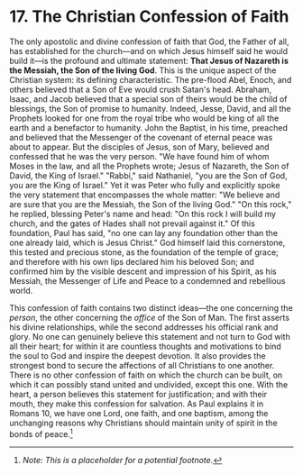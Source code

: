 # 17. The Christian Confession of Faith

The only apostolic and divine confession of faith that God, the Father of all, has established for the church—and on which Jesus himself said he would build it—is the profound and ultimate statement: **That Jesus of Nazareth is the Messiah, the Son of the living God**. This is the unique aspect of the Christian system: its defining characteristic. The pre-flood Abel, Enoch, and others believed that a Son of Eve would crush Satan's head. Abraham, Isaac, and Jacob believed that a special son of theirs would be the child of blessings, the Son of promise to humanity. Indeed, Jesse, David, and all the Prophets looked for one from the royal tribe who would be king of all the earth and a benefactor to humanity. John the Baptist, in his time, preached and believed that the Messenger of the covenant of eternal peace was about to appear. But the disciples of Jesus, son of Mary, believed and confessed that he was the very person. "We have found him of whom Moses in the law, and all the Prophets wrote; Jesus of Nazareth, the Son of David, the King of Israel." "Rabbi," said Nathaniel, "you are the Son of God, you are the King of Israel." Yet it was Peter who fully and explicitly spoke the very statement that encompasses the whole matter: "We believe and are sure that you are the Messiah, the Son of the living God." "On this rock," he replied, blessing Peter's name and head: "On this rock I will build my church, and the gates of Hades shall not prevail against it." Of this foundation, Paul has said, "no one can lay any foundation other than the one already laid, which is Jesus Christ." God himself laid this cornerstone, this tested and precious stone, as the foundation of the temple of grace; and therefore with his own lips declared him his beloved Son; and confirmed him by the visible descent and impression of his Spirit, as his Messiah, the Messenger of Life and Peace to a condemned and rebellious world.

This confession of faith contains two distinct ideas—the one concerning the *person*, the other concerning the *office* of the Son of Man. The first asserts his divine relationships, while the second addresses his official rank and glory. No one can genuinely believe this statement and not turn to God with all their heart; for within it are countless thoughts and motivations to bind the soul to God and inspire the deepest devotion. It also provides the strongest bond to secure the affections of all Christians to one another. There is no other confession of faith on which the church can be built, on which it can possibly stand united and undivided, except this one. With the heart, a person believes this statement for justification; and with their mouth, they make this confession for salvation. As Paul explains it in Romans 10, we have one Lord, one faith, and one baptism, among the unchanging reasons why Christians should maintain unity of spirit in the bonds of peace.[^2]

[^2]:  *Note:  This is a placeholder for a potential footnote.*
